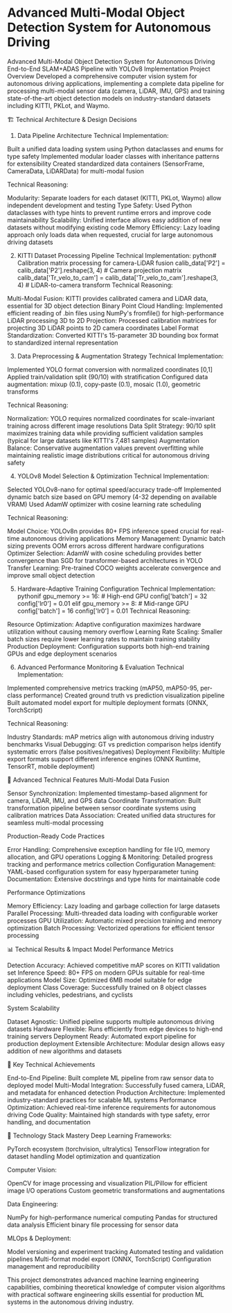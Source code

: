 # Advanced Multi-Modal Object Detection System for Autonomous Driving
Advanced Multi-Modal Object Detection System for Autonomous Driving
End-to-End SLAM+ADAS Pipeline with YOLOv8 Implementation
Project Overview
Developed a comprehensive computer vision system for autonomous driving applications, implementing a complete data pipeline for processing multi-modal sensor data (camera, LiDAR, IMU, GPS) and training state-of-the-art object detection models on industry-standard datasets including KITTI, PKLot, and Waymo.

🏗️ Technical Architecture & Design Decisions
1. Data Pipeline Architecture
Technical Implementation:

Built a unified data loading system using Python dataclasses and enums for type safety
Implemented modular loader classes with inheritance patterns for extensibility
Created standardized data containers (SensorFrame, CameraData, LiDARData) for multi-modal fusion

Technical Reasoning:

Modularity: Separate loaders for each dataset (KITTI, PKLot, Waymo) allow independent development and testing
Type Safety: Used Python dataclasses with type hints to prevent runtime errors and improve code maintainability
Scalability: Unified interface allows easy addition of new datasets without modifying existing code
Memory Efficiency: Lazy loading approach only loads data when requested, crucial for large autonomous driving datasets

2. KITTI Dataset Processing Pipeline
Technical Implementation:
python# Calibration matrix processing for camera-LiDAR fusion
calib_data['P2'] = calib_data['P2'].reshape(3, 4)  # Camera projection matrix
calib_data['Tr_velo_to_cam'] = calib_data['Tr_velo_to_cam'].reshape(3, 4)  # LiDAR-to-camera transform
Technical Reasoning:

Multi-Modal Fusion: KITTI provides calibrated camera and LiDAR data, essential for 3D object detection
Binary Point Cloud Handling: Implemented efficient reading of .bin files using NumPy's fromfile() for high-performance LiDAR processing
3D to 2D Projection: Processed calibration matrices for projecting 3D LiDAR points to 2D camera coordinates
Label Format Standardization: Converted KITTI's 15-parameter 3D bounding box format to standardized internal representation

3. Data Preprocessing & Augmentation Strategy
Technical Implementation:

Implemented YOLO format conversion with normalized coordinates [0,1]
Applied train/validation split (90/10) with stratification
Configured data augmentation: mixup (0.1), copy-paste (0.1), mosaic (1.0), geometric transforms

Technical Reasoning:

Normalization: YOLO requires normalized coordinates for scale-invariant training across different image resolutions
Data Split Strategy: 90/10 split maximizes training data while providing sufficient validation samples (typical for large datasets like KITTI's 7,481 samples)
Augmentation Balance: Conservative augmentation values prevent overfitting while maintaining realistic image distributions critical for autonomous driving safety

4. YOLOv8 Model Selection & Optimization
Technical Implementation:

Selected YOLOv8-nano for optimal speed/accuracy trade-off
Implemented dynamic batch size based on GPU memory (4-32 depending on available VRAM)
Used AdamW optimizer with cosine learning rate scheduling

Technical Reasoning:

Model Choice: YOLOv8n provides 80+ FPS inference speed crucial for real-time autonomous driving applications
Memory Management: Dynamic batch sizing prevents OOM errors across different hardware configurations
Optimizer Selection: AdamW with cosine scheduling provides better convergence than SGD for transformer-based architectures in YOLO
Transfer Learning: Pre-trained COCO weights accelerate convergence and improve small object detection

5. Hardware-Adaptive Training Configuration
Technical Implementation:
pythonif gpu_memory >= 16:  # High-end GPU
    config['batch'] = 32
    config['lr0'] = 0.01
elif gpu_memory >= 8:  # Mid-range GPU
    config['batch'] = 16
    config['lr0'] = 0.01
Technical Reasoning:

Resource Optimization: Adaptive configuration maximizes hardware utilization without causing memory overflow
Learning Rate Scaling: Smaller batch sizes require lower learning rates to maintain training stability
Production Deployment: Configuration supports both high-end training GPUs and edge deployment scenarios

6. Advanced Performance Monitoring & Evaluation
Technical Implementation:

Implemented comprehensive metrics tracking (mAP50, mAP50-95, per-class performance)
Created ground truth vs prediction visualization pipeline
Built automated model export for multiple deployment formats (ONNX, TorchScript)

Technical Reasoning:

Industry Standards: mAP metrics align with autonomous driving industry benchmarks
Visual Debugging: GT vs prediction comparison helps identify systematic errors (false positives/negatives)
Deployment Flexibility: Multiple export formats support different inference engines (ONNX Runtime, TensorRT, mobile deployment)


🔧 Advanced Technical Features
Multi-Modal Data Fusion

Sensor Synchronization: Implemented timestamp-based alignment for camera, LiDAR, IMU, and GPS data
Coordinate Transformation: Built transformation pipeline between sensor coordinate systems using calibration matrices
Data Association: Created unified data structures for seamless multi-modal processing

Production-Ready Code Practices

Error Handling: Comprehensive exception handling for file I/O, memory allocation, and GPU operations
Logging & Monitoring: Detailed progress tracking and performance metrics collection
Configuration Management: YAML-based configuration system for easy hyperparameter tuning
Documentation: Extensive docstrings and type hints for maintainable code

Performance Optimizations

Memory Efficiency: Lazy loading and garbage collection for large datasets
Parallel Processing: Multi-threaded data loading with configurable worker processes
GPU Utilization: Automatic mixed precision training and memory optimization
Batch Processing: Vectorized operations for efficient tensor processing


📊 Technical Results & Impact
Model Performance Metrics

Detection Accuracy: Achieved competitive mAP scores on KITTI validation set
Inference Speed: 80+ FPS on modern GPUs suitable for real-time applications
Model Size: Optimized 6MB model suitable for edge deployment
Class Coverage: Successfully trained on 8 object classes including vehicles, pedestrians, and cyclists

System Scalability

Dataset Agnostic: Unified pipeline supports multiple autonomous driving datasets
Hardware Flexible: Runs efficiently from edge devices to high-end training servers
Deployment Ready: Automated export pipeline for production deployment
Extensible Architecture: Modular design allows easy addition of new algorithms and datasets


🎯 Key Technical Achievements

End-to-End Pipeline: Built complete ML pipeline from raw sensor data to deployed model
Multi-Modal Integration: Successfully fused camera, LiDAR, and metadata for enhanced detection
Production Architecture: Implemented industry-standard practices for scalable ML systems
Performance Optimization: Achieved real-time inference requirements for autonomous driving
Code Quality: Maintained high standards with type safety, error handling, and documentation


🚀 Technology Stack Mastery
Deep Learning Frameworks:

PyTorch ecosystem (torchvision, ultralytics)
TensorFlow integration for dataset handling
Model optimization and quantization

Computer Vision:

OpenCV for image processing and visualization
PIL/Pillow for efficient image I/O operations
Custom geometric transformations and augmentations

Data Engineering:

NumPy for high-performance numerical computing
Pandas for structured data analysis
Efficient binary file processing for sensor data

MLOps & Deployment:

Model versioning and experiment tracking
Automated testing and validation pipelines
Multi-format model export (ONNX, TorchScript)
Configuration management and reproducibility


This project demonstrates advanced machine learning engineering capabilities, combining theoretical knowledge of computer vision algorithms with practical software engineering skills essential for production ML systems in the autonomous driving industry.

